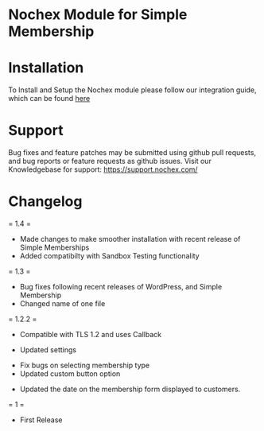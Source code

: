 Nochex Module for Simple Membership
=====================

Installation
=====================
To Install and Setup the Nochex module please follow our integration guide, which can be found <A href="https://support.nochex.com/kb/faq.php?id=215">here</a>

Support
=====================
Bug fixes and feature patches may be submitted using github pull requests, and bug reports or feature requests as github issues.
Visit our Knowledgebase for support: https://support.nochex.com/ 

Changelog
=====================

= 1.4 =

 * Made changes to make smoother installation with recent release of Simple Memberships
 * Added compatibilty with Sandbox Testing functionality

= 1.3 =

 * Bug fixes following recent releases of WordPress, and Simple Membership
 * Changed name of one file

= 1.2.2 =

* Compatible with TLS 1.2 and uses Callback

* Updated settings 

 - Fix bugs on selecting membership type
 - Updated custom button option

* Updated the date on the membership form displayed to customers.

= 1 =

* First Release
